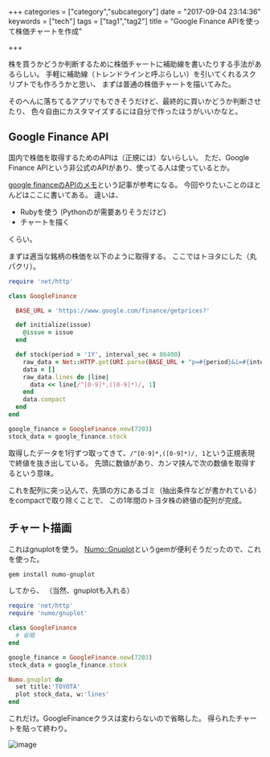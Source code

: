 +++
categories = ["category","subcategory"]
date = "2017-09-04 23:14:36"
keywords = ["tech"]
tags = ["tag1","tag2"]
title = "Google Finance APIを使って株価チャートを作成"

+++

株を買うかどうか判断するために株価チャートに補助線を書いたりする手法があるらしい。
手軽に補助線（トレンドラインと呼ぶらしい）を引いてくれるスクリプトでも作ろうかと思い、
まずは普通の株価チャートを描いてみた。

そのへんに落ちてるアプリでもできそうだけど、最終的に買いかどうか判断させたり、
色々自由にカスタマイズするには自分で作ったほうがいいかなと。

<!--more-->

## Google Finance API
国内で株価を取得するためのAPIは（正規には）ないらしい。
ただ、Google Finance APIという非公式のAPIがあり、使ってる人は使っているとか。

[google financeのAPIのメモ](http://ymtttk.hatenablog.jp/entry/2017/02/18/192130)という記事が参考になる。
今回やりたいことのほとんどはここに書いてある。
違いは、

- Rubyを使う (Pythonのが需要ありそうだけど) 
- チャートを描く

くらい。

まずは適当な銘柄の株価を以下のように取得する。
ここではトヨタにした（丸パクリ）。

```ruby
require 'net/http'

class GoogleFinance

  BASE_URL = 'https://www.google.com/finance/getprices?'

  def initialize(issue)
    @issue = issue
  end

  def stock(period = '1Y', interval_sec = 86400)
    raw_data = Net::HTTP.get(URI.parse(BASE_URL + "p=#{period}&i=#{interval_sec}&x=TYO&q=#{@issue}"))
    data = []
    raw_data.lines do |line|
      data << line[/^[0-9]*,([0-9]*)/, 1]
    end
    data.compact
  end
end

google_finance = GoogleFinance.new(7203)
stock_data = google_finance.stock
```

取得したデータを1行ずつ取ってきて、`/^[0-9]*,([0-9]*)/, 1`という正規表現で終値を抜き出している。
先頭に数値があり、カンマ挟んで次の数値を取得するという意味。

これを配列に突っ込んで、先頭の方にあるゴミ（抽出条件などが書かれている）をcompactで取り除くことで、
この1年間のトヨタ株の終値の配列が完成。


## チャート描画
これはgnuplotを使う。
[Numo::Gnuplot](https://github.com/ruby-numo/gnuplot)というgemが便利そうだったので、これを使った。

```bash
gem install numo-gnuplot
```

してから、
（当然、gnuplotも入れる）

```ruby
require 'net/http'
require 'numo/gnuplot'

class GoogleFinance
  # 省略
end

google_finance = GoogleFinance.new(7203)
stock_data = google_finance.stock

Numo.gnuplot do
  set title:'TOYOTA'
  plot stock_data, w:'lines'
end
```

これだけ。GoogleFinanceクラスは変わらないので省略した。
得られたチャートを貼って終わり。

![image](http://ift.tt/2wAIcS7)
